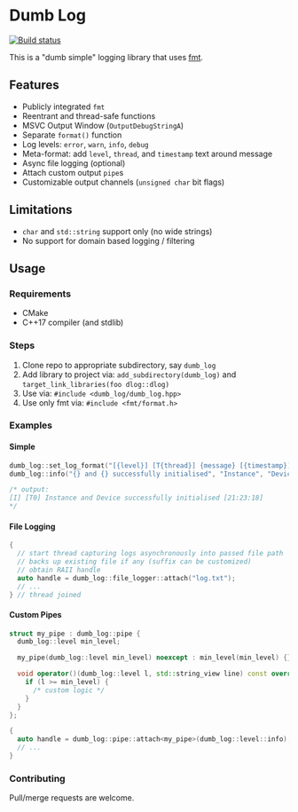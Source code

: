 # Dumb Log

[![Build status](https://ci.appveyor.com/api/projects/status/v1b9ri4dtgjtpn2u?svg=true)](https://ci.appveyor.com/project/karnkaul/dlog)

This is a "dumb simple" logging library that uses [fmt](https://github.com/fmtlib/fmt).

## Features

- Publicly integrated `fmt`
- Reentrant and thread-safe functions
- MSVC Output Window (`OutputDebugStringA`)
- Separate `format()` function
- Log levels: `error`, `warn`, `info`, `debug`
- Meta-format: add `level`, `thread`, and `timestamp` text around message
- Async file logging (optional)
- Attach custom output `pipe`s
- Customizable output channels (`unsigned char` bit flags)

## Limitations

- `char` and `std::string` support only (no wide strings)
- No support for domain based logging / filtering

## Usage

### Requirements

- CMake
- C++17 compiler (and stdlib)

### Steps

1. Clone repo to appropriate subdirectory, say `dumb_log`
1. Add library to project via: `add_subdirectory(dumb_log)` and `target_link_libraries(foo dlog::dlog)`
1. Use via: `#include <dumb_log/dumb_log.hpp>`
1. Use only fmt via: `#include <fmt/format.h>`

### Examples

#### Simple

```cpp
dumb_log::set_log_format("[{level}] [T{thread}] {message} [{timestamp}]");
dumb_log::info("{} and {} successfully initialised", "Instance", "Device");

/* output:
[I] [T0] Instance and Device successfully initialised [21:23:18]
*/
```

#### File Logging

```cpp
{
  // start thread capturing logs asynchronously into passed file path
  // backs up existing file if any (suffix can be customized)
  // obtain RAII handle
  auto handle = dumb_log::file_logger::attach("log.txt");
  // ...
} // thread joined
```

#### Custom Pipes

```cpp
struct my_pipe : dumb_log::pipe {
  dumb_log::level min_level;

  my_pipe(dumb_log::level min_level) noexcept : min_level(min_level) {}

  void operator()(dumb_log::level l, std::string_view line) const override {
    if (l >= min_level) {
      /* custom logic */ 
    }
  }
};

{
  auto handle = dumb_log::pipe::attach<my_pipe>(dumb_log::level::info);
  // ...
}
```

### Contributing

Pull/merge requests are welcome.
